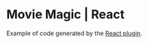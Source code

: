 # Movie Magic | React

Example of code generated by the
[React plugin](https://code-shaper.dev/docs/reference/react-plugin).
